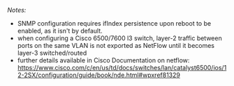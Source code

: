 *Notes:*
* SNMP configuration requires ifIndex persistence upon reboot to be enabled, as it isn't by default.
* when configuring a Cisco 6500/7600 l3 switch, layer-2 traffic between ports on the same VLAN is not exported as NetFlow until it becomes layer-3 switched/routed
* further details available in Cisco Documentation on netflow: https://www.cisco.com/c/en/us/td/docs/switches/lan/catalyst6500/ios/12-2SX/configuration/guide/book/nde.html#wpxref81329